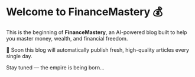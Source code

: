 # Welcome to FinanceMastery 💰

This is the beginning of **FinanceMastery**, an AI-powered blog built to help you master money, wealth, and financial freedom.  

🚀 Soon this blog will automatically publish fresh, high-quality articles every single day.  

Stay tuned — the empire is being born...
